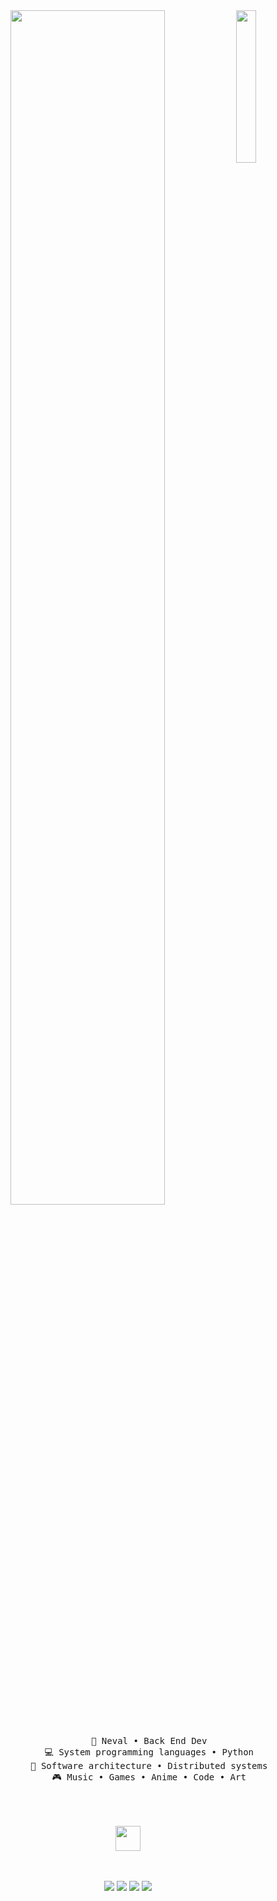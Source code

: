 <div align="center">
    <img src="https://media.tenor.com/OtmGW7s3znAAAAAi/miku-hatsune-miku.gif" width="25%" align="right" />
    <img src="https://readme-typing-svg.demolab.com?font=Inconsolata&weight=500&size=50&duration=4000&pause=300&color=A7A459&center=true&vCenter=true&multiline=true&repeat=false&random=false&width=1300&height=140&lines=Hello+hallo;I'm+Neval%2C+a+tech+anime++girl+%E2%9C%A9" width="70%" />
    <br><br>
    <pre>
        💼 Neval • Back End Dev
        💻 System programming languages • Python
        📖 Software architecture • Distributed systems
        🎮 Music • Games • Anime • Code • Art
    </pre>
    <br><br>
    <img src="https://media.tenor.com/RoLRxf8N3MIAAAAi/miku-wave.gif" height="40" />
    <br><br><br>
    
[![](https://img.shields.io/badge/steam-0a66c2)](https://steamcommunity.com/id/lauraneval)
[![](https://img.shields.io/badge/discord-6364ff)](https://discord.com/)
[![](https://img.shields.io/badge/osu!-ff66ab)](https://osu.ppy.sh/users/17730497)
[![](https://img.shields.io/badge/lauraneval-69899c)](https)
</div>

<!--
**lauraneval/lauraneval** is a ✨ _special_ ✨ repository because its `README.md` (this file) appears on your GitHub profile.

Here are some ideas to get you started:

- 🔭 I’m currently working on ...
- 🌱 I’m currently learning ...
- 👯 I’m looking to collaborate on ...
- 🤔 I’m looking for help with ...
- 💬 Ask me about ...
- 📫 How to reach me: ...
- 😄 Pronouns: ...
- ⚡ Fun fact: ...
-->
